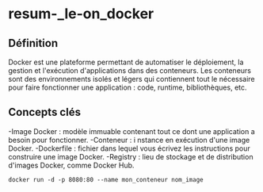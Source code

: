 # resum-_le-on_docker
## Définition
Docker est une plateforme permettant de automatiser le déploiement, la gestion et l'exécution d'applications dans des conteneurs. Les conteneurs sont des environnements isolés et légers qui contiennent tout le nécessaire pour faire fonctionner une application : code, runtime, bibliothèques, etc.
## Concepts clés
-Image Docker : 
modèle immuable contenant tout ce dont une application a besoin pour fonctionner.
-Conteneur : i
nstance en exécution d'une image Docker.
-Dockerfile : 
fichier dans lequel vous écrivez les instructions pour construire une image Docker.
-Registry : 
lieu de stockage et de distribution d'images Docker, comme Docker Hub.

~~~
docker run -d -p 8080:80 --name mon_conteneur nom_image
~~~


